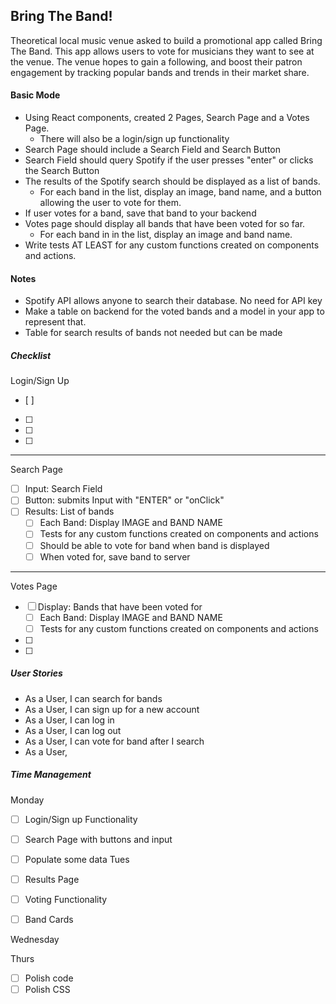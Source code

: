 ## Bring The Band!
Theoretical local music venue asked to build a promotional app called Bring The Band. This app allows users to vote for musicians they want to see at the venue. The venue hopes to gain a following, and boost their patron engagement by tracking popular bands and trends in their market share.

#### Basic Mode
- Using React components, created 2 Pages, Search Page and a Votes Page.
  - There will also be a login/sign up functionality
- Search Page should include a Search Field and Search Button
- Search Field should query Spotify if the user presses "enter" or clicks the Search Button
- The results of the Spotify search should be displayed as a list of bands.
  - For each band in the list, display an image, band name, and a button allowing the user to vote for them.
- If user votes for a band, save that band to your backend
- Votes page should display all bands that have been voted for so far.
  - For each band in in the list, display an image and band name.
- Write tests AT LEAST for any custom functions created on components and actions.

#### Notes
- Spotify API allows anyone to search their database. No need for API key
- Make a table on backend for the voted bands and a model in your app to represent that.
- Table for search results of bands not needed but can be made

##### Checklist
Login/Sign Up
- [ ]
- [ ]
- [ ]
- [ ]
---
Search Page
- [ ] Input: Search Field
- [ ] Button: submits Input with "ENTER" or "onClick"
- [ ] Results: List of bands
  - [ ] Each Band: Display IMAGE and BAND NAME
  - [ ] Tests for any custom functions created on components and actions
  - [ ] Should be able to vote for band when band is displayed
  - [ ] When voted for, save band to server
---
Votes Page
- [ ] Display: Bands that have been voted for
  - [ ] Each Band: Display IMAGE and BAND NAME
  - [ ] Tests for any custom functions created on components and actions
- [ ]
- [ ]

##### User Stories
- As a User, I can search for bands
- As a User, I can sign up for a new account
- As a User, I can log in
- As a User, I can log out
- As a User, I can vote for band after I search
- As a User,

##### Time Management

Monday
- [ ] Login/Sign up Functionality
- [ ] Search Page with buttons and input
- [ ] Populate some data
Tues
- [ ] Results Page
- [ ] Voting Functionality
- [ ] Band Cards


Wednesday

Thurs
- [ ] Polish code
- [ ] Polish CSS
